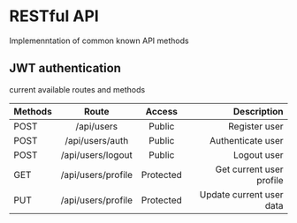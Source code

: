 # RESTful API

Implemenntation of common known API methods

## JWT authentication

current available routes and methods

| Methods |       Route        |  Access   |              Description |
| ------- | :----------------: | :-------: | -----------------------: |
| POST    |     /api/users     |  Public   |            Register user |
| POST    |  /api/users/auth   |  Public   |        Authenticate user |
| POST    | /api/users/logout  |  Public   |              Logout user |
| GET     | /api/users/profile | Protected | Get current user profile |
| PUT     | /api/users/profile | Protected | Update current user data |
